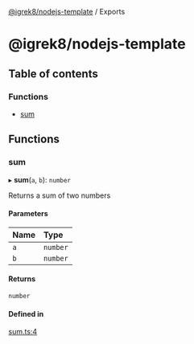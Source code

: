[@igrek8/nodejs-template](README.md) / Exports

# @igrek8/nodejs-template

## Table of contents

### Functions

- [sum](modules.md#sum)

## Functions

### sum

▸ **sum**(`a`, `b`): `number`

Returns a sum of two numbers

#### Parameters

| Name | Type |
| :------ | :------ |
| `a` | `number` |
| `b` | `number` |

#### Returns

`number`

#### Defined in

[sum.ts:4](https://github.com/igrek8/nodejs-template/blob/fc54f49/src/sum.ts#L4)
